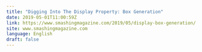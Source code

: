 ```yaml
---
title: "Digging Into The Display Property: Box Generation"
date: 2019-05-01T11:00:59Z
link: https://www.smashingmagazine.com/2019/05/display-box-generation/
site: www.smashingmagazine.com
language: English
draft: false
---
```

